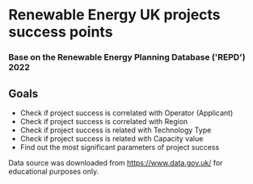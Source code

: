 # Renewable Energy UK projects success points
### Base on the Renewable Energy Planning Database ('REPD') 2022



## Goals


- Check if project success is correlated with Operator (Applicant)
- Check if project success is correlated with Region
- Check if project success is related with Technology Type
- Check if project success is related with Capacity value
- Find out the most significant parameters of project success

Data source was downloaded from https://www.data.gov.uk/ for educational purposes only.
